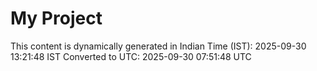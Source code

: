 # My Project

This content is dynamically generated in Indian Time (IST): 2025-09-30 13:21:48 IST
Converted to UTC: 2025-09-30 07:51:48 UTC
